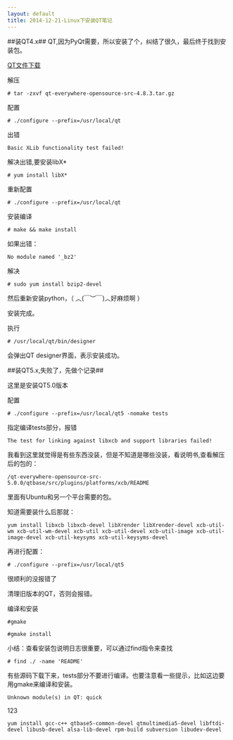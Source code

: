 ```yaml
---
layout: default
title: 2014-12-21-Linux下安装QT笔记
---
```



##装QT4.x##
QT,因为PyQt需要，所以安装了个，纠结了很久，最后终于找到安装包。

[QT文件下载](http://origin.releases.qt-project.org/qt4/source/qt-everywhere-opensource-src-4.8.3.tar.gz)

解压
	
	# tar -zxvf qt-everywhere-opensource-src-4.8.3.tar.gz

配置

	# ./configure --prefix=/usr/local/qt

出错

	Basic XLib functionality test failed!

解决出错,要安装libX*

	# yum install libX*

重新配置

	# ./configure --prefix=/usr/local/qt

安装编译

	# make && make install

如果出错：

	No module named '_bz2'

解决

	# sudo yum install bzip2-devel

然后重新安装python，（ ︿(￣︶￣)︿好麻烦啊 ）

安装完成。

执行 

	# /usr/local/qt/bin/designer

会弹出QT designer界面，表示安装成功。 



##装QT5.x,失败了，先做个记录##

这里是安装QT5.0版本

配置

	# ./configure --prefix=/usr/local/qt5 -nomake tests

指定编译tests部分，报错

	The test for linking against libxcb and support libraries failed!

我看到这里就觉得是有些东西没装，但是不知道是哪些没装，看说明书,查看解压后的包的：

	/qt-everywhere-opensource-src-5.0.0/qtbase/src/plugins/platforms/xcb/README

里面有Ubuntu和另一个平台需要的包。

知道需要装什么后那就：

	yum install libxcb libxcb-devel libXrender libXrender-devel xcb-util-wm xcb-util-wm-devel xcb-util xcb-util-devel xcb-util-image xcb-util-image-devel xcb-util-keysyms xcb-util-keysyms-devel



再进行配置：

	# ./configure --prefix=/usr/local/qt5

很顺利的没报错了

清理旧版本的QT，否则会报错。

编译和安装

	#gmake

	#gmake install

小结：查看安装包说明日志很重要，可以通过find指令来查找

	# find ./ -name 'README'

有些源码下载下来，tests部分不要进行编译。也要注意看一些提示，比如这边要用gmake来编译和安装。




	Unknown module(s) in QT: quick

123

	yum install gcc-c++ qtbase5-common-devel qtmultimedia5-devel libftdi-devel libusb-devel alsa-lib-devel rpm-build subversion libudev-devel



